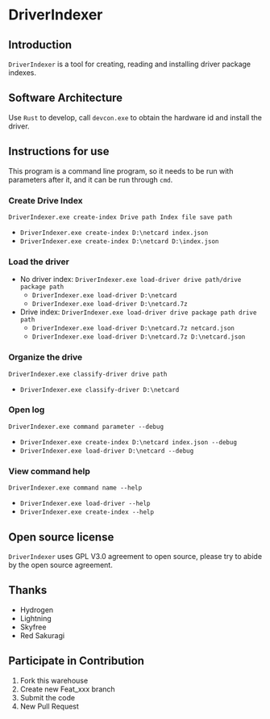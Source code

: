 # DriverIndexer

## Introduction

`DriverIndexer` is a tool for creating, reading and installing driver package indexes.

## Software Architecture

Use `Rust` to develop, call `devcon.exe` to obtain the hardware id and install the driver.

## Instructions for use

This program is a command line program, so it needs to be run with parameters after it, and it can be run through `cmd`.

### Create Drive Index

`DriverIndexer.exe create-index Drive path Index file save path`

- `DriverIndexer.exe create-index D:\netcard index.json`
- `DriverIndexer.exe create-index D:\netcard D:\index.json`

### Load the driver

- No driver index: `DriverIndexer.exe load-driver drive path/drive package path`
  - `DriverIndexer.exe load-driver D:\netcard`
  - `DriverIndexer.exe load-driver D:\netcard.7z`
- Drive index: `DriverIndexer.exe load-driver drive package path drive path`
  - `DriverIndexer.exe load-driver D:\netcard.7z netcard.json`
  - `DriverIndexer.exe load-driver D:\netcard.7z D:\netcard.json`

### Organize the drive

`DriverIndexer.exe classify-driver drive path`

- `DriverIndexer.exe classify-driver D:\netcard`

### Open log

`DriverIndexer.exe command parameter --debug`

- `DriverIndexer.exe create-index D:\netcard index.json --debug`
- `DriverIndexer.exe load-driver D:\netcard --debug`

### View command help

`DriverIndexer.exe command name --help`

- `DriverIndexer.exe load-driver --help`
- `DriverIndexer.exe create-index --help`

## Open source license

`DriverIndexer` uses GPL V3.0 agreement to open source, please try to abide by the open source agreement.

## Thanks

- Hydrogen
- Lightning
- Skyfree
- Red Sakuragi

## Participate in Contribution

1. Fork this warehouse
2. Create new Feat_xxx branch
3. Submit the code
4. New Pull Request
